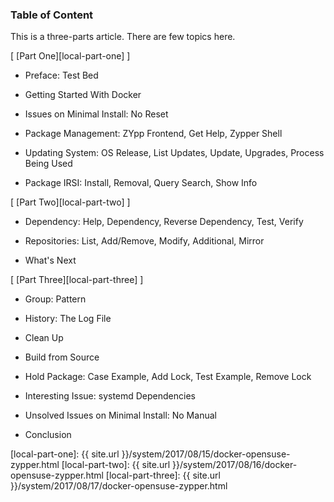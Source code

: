 ### Table of Content

This is a three-parts article.
There are few topics here.

[ [Part One][local-part-one] ]

*	Preface: Test Bed

*	Getting Started With Docker

*	Issues on Minimal Install: No Reset

*	Package Management: ZYpp Frontend, Get Help, Zypper Shell

*	Updating System: OS Release, List Updates, Update, Upgrades, Process Being Used

*	Package IRSI: Install, Removal, Query Search, Show Info

[ [Part Two][local-part-two] ]

*	Dependency: Help, Dependency, Reverse Dependency, Test, Verify

*	Repositories: List, Add/Remove, Modify, Additional, Mirror

*	What's Next

[ [Part Three][local-part-three] ]

*	Group: Pattern

*	History: The Log File

*	Clean Up

*	Build from Source

*	Hold Package: Case Example, Add Lock, Test Example, Remove Lock

*	Interesting Issue: systemd Dependencies

*	Unsolved Issues on Minimal Install: No Manual

*	Conclusion

[//]: <> ( -- -- -- links below -- -- -- )

[local-part-one]:   {{ site.url }}/system/2017/08/15/docker-opensuse-zypper.html
[local-part-two]:   {{ site.url }}/system/2017/08/16/docker-opensuse-zypper.html
[local-part-three]: {{ site.url }}/system/2017/08/17/docker-opensuse-zypper.html
